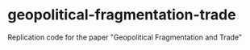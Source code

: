 # geopolitical-fragmentation-trade
Replication code for the paper "Geopolitical Fragmentation and Trade"
